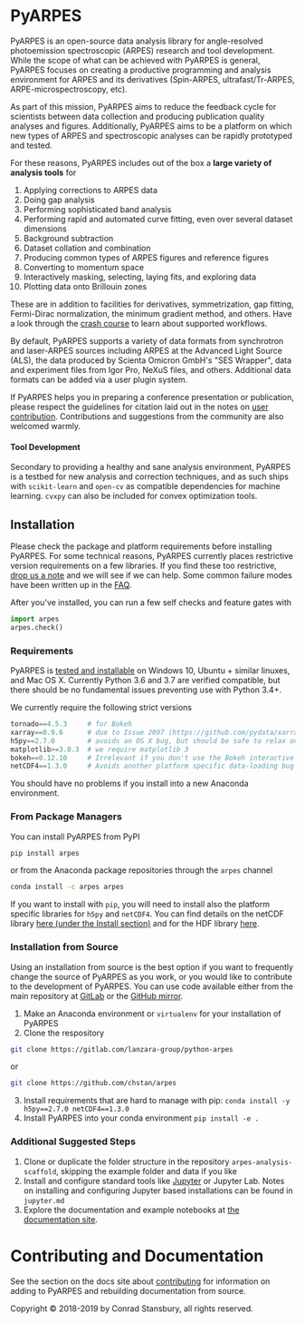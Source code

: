 # PyARPES

PyARPES is an open-source data analysis library for angle-resolved photoemission spectroscopic (ARPES) research 
and tool development. While the scope of what can be achieved with PyARPES is general, PyARPES focuses on creating a 
productive programming and analysis environment for ARPES and its derivatives (Spin-ARPES, ultrafast/Tr-ARPES, 
ARPE-microspectroscopy, etc).

As part of this mission, PyARPES aims to reduce the feedback cycle for scientists between data collection and 
producing publication quality analyses and figures. Additionally, PyARPES aims to be a platform on which new types 
of ARPES and spectroscopic analyses can be rapidly prototyped and tested.

For these reasons, PyARPES includes out of the box a **large variety of analysis tools** for

1. Applying corrections to ARPES data
2. Doing gap analysis
3. Performing sophisticated band analysis
4. Performing rapid and automated curve fitting, even over several dataset dimensions
5. Background subtraction
6. Dataset collation and combination
7. Producing common types of ARPES figures and reference figures
8. Converting to momentum space
9. Interactively masking, selecting, laying fits, and exploring data
10. Plotting data onto Brillouin zones

These are in addition to facilities for derivatives, symmetrization, gap fitting, 
Fermi-Dirac normalization, the minimum gradient method, and others. Have a look
through the [crash course](/how-to) to learn about supported workflows.  

By default, PyARPES supports a variety of data formats from synchrotron and laser-ARPES sources including ARPES at 
the Advanced Light Source (ALS), the data produced by Scienta Omicron GmbH's "SES Wrapper", data and experiment 
files from Igor Pro, NeXuS files, and others. Additional data formats can be added via a user plugin system.

If PyARPES helps you in preparing a conference presentation or publication, please respect the guidelines 
for citation laid out in the notes on [user contribution](/contributing). Contributions and suggestions from the 
community are also welcomed warmly.

#### Tool Development

Secondary to providing a healthy and sane analysis environment, PyARPES is a testbed for new analysis and 
correction techniques, and as such ships with `scikit-learn` and `open-cv` as compatible dependencies for 
machine learning. `cvxpy` can also be included for convex optimization tools.


## Installation

Please check the package and platform requirements before installing PyARPES. For some technical reasons, PyARPES currently
places restrictive version requirements on a few libraries. If you find these too restrictive, 
[drop us a note](mailto:chstansbury+arpes@gmail.com) and we will see if we can help. Some common failure modes have 
been written up in the [FAQ](/faq).

After you've installed, you can run a few self checks and feature gates with

```python
import arpes
arpes.check()
```

### Requirements

PyARPES is [tested and installable](https://dev.azure.com/lanzara-group/PyARPES) on Windows 10, Ubuntu + similar 
linuxes, and Mac OS X. Currently Python 3.6 and 3.7 are verified compatible, but there should be no fundamental issues 
preventing use with Python 3.4+.

We currently require the following strict versions

```python
tornado==4.5.3     # for Bokeh
xarray==0.9.6      # due to Issue 2097 (https://github.com/pydata/xarray/issues/2097)
h5py==2.7.0        # avoids an OS X bug, but should be safe to relax on other systems
matplotlib>=3.0.3  # we require matplotlib 3
bokeh==0.12.10     # Irrelevant if you don't use the Bokeh interactive tools
netCDF4==1.3.0     # Avoids another platform specific data-loading bug
```

You should have no problems if you install into a new Anaconda environment.

### From Package Managers

You can install PyARPES from PyPI

```bash
pip install arpes
```

or from the Anaconda package repositories through the `arpes` channel

```bash
conda install -c arpes arpes
```

If you want to install with `pip`, you will need to install also the platform specific libraries for `h5py` and `netCDF4`.
You can find details on the netCDF library [here (under the Install section)](https://unidata.github.io/netcdf4-python/netCDF4/index.html)
and for the HDF library [here](http://docs.h5py.org/en/latest/build.html).

### Installation from Source

Using an installation from source is the best option if you want to frequently change 
the source of PyARPES as you work, or you would like to contribute to the development 
of PyARPES. You can use code available either from the main repository at 
[GitLab](https://gitlab.com/lanzara-group/python-arpes.git) or the 
[GitHub mirror](https://github.com/chstan/arpes).

1. Make an Anaconda environment or `virtualenv` for your installation of PyARPES
2. Clone the respository

```bash
git clone https://gitlab.com/lanzara-group/python-arpes
```

or 

```bash
git clone https://github.com/chstan/arpes
```

3. Install requirements that are hard to manage with pip: `conda install -y h5py==2.7.0 netCDF4==1.3.0`
4. Install PyARPES into your conda environment `pip install -e .`


### Additional Suggested Steps

1.  Clone or duplicate the folder structure in the repository
    `arpes-analysis-scaffold`, skipping the example folder and data if
    you like
2.  Install and configure standard tools like
    [Jupyter](https://jupyter.org/) or Jupyter Lab. Notes on installing
    and configuring Jupyter based installations can be found in
    `jupyter.md`
3.  Explore the documentation and example notebooks at [the
    documentation site](https://arpes.netlify.com/).

# Contributing and Documentation

See the section on the docs site about
[contributing](https://arpes.netlify.com/#/contributing)
for information on adding to PyARPES and rebuilding documentation from
source.

Copyright © 2018-2019 by Conrad Stansbury, all rights reserved.
